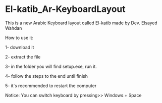 # El-katib_Ar-KeyboardLayout
This is a new Arabic Keyboard layout called El-katib made by Dev. Elsayed Wahdan


How to use it:

1- download it

2- extract the file

3- in the folder you will find setup.exe, run it.

4- follow the steps to the end until finish

5- it's recommended to restart the computer

Notice: You can switch keyboard by pressing>>  Windows + Space
